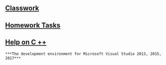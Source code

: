 [**Classwork**](https://github.com/SuvStreet/IT_Step_Cpp/tree/master/ClassWork)
---
[**Homework Tasks**](https://github.com/SuvStreet/IT_Step_Cpp/tree/master/Laboratory_work)
---
[**Help on C ++**](https://github.com/SuvStreet/IT_Step_Cpp/tree/master/Help) 
---
`***The development environment for Microsoft Visual Studio 2013, 2015, 2017***`
